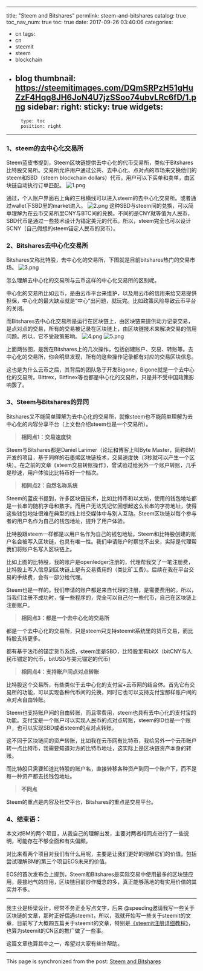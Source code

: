 
---
title: "Steem and Bitshares"
permlink: steem-and-bitshares
catalog: true
toc_nav_num: true
toc: true
date: 2017-09-26 03:40:06
categories:
- cn
tags:
- cn
- steemit
- steem
- blockchain
- blog
thumbnail: https://steemitimages.com/DQmSRPzH51gHuZzF4Hqg8JH6JoN4U7jzSSoo74ubvLRc6fD/1.png
sidebar:
    right:
        sticky: true
widgets:
    -
        type: toc
        position: right
---


### 1、steem的去中心化交易所

Steem蓝皮书提到，Steem区块链提供去中心化的代币交易所，类似于Bitshares比特股交易所。交易所允许用户通过公共、去中心化、点对点的市场来交换他们的steem和SBD（steem blockchain dollars）代币。用户可以下买单和卖单，由区块链自动执行订单匹配。
![1.png](https://steemitimages.com/DQmSRPzH51gHuZzF4Hqg8JH6JoN4U7jzSSoo74ubvLRc6fD/1.png)

通过，个人账户界面右上角的三根横线可以进入steem的去中心化交易所。或者通过wallet下SBD里的market进入。
![2.png](https://steemitimages.com/DQmUdpA8YCccHybwCmn3ykM9j6BVC1d9jtFbDFA8PBBBioZ/2.png)
这种SBD与steem间的兑换，可以简单理解为在云币交易所里CNY与BTC间的兑换。不同的是CNY就等值为人民币，SBD代币是通过一些技术设计为锚定美元的代币。所以，steem完全也可以设计SCNY（自己假想的steem锚定人民币的货币）。

### 2、Bitshares去中心化交易所

Bitshares又称比特股，去中心化的交易所，下图就是目前bitshares热门的交易市场。
![3.png](https://steemitimages.com/DQmdLJq1cWZPzTB1whbv7EeBRLrqY243KpfJFDKqKC87E7r/3.png)

怎么理解去中心化的交易所与云币这样的中心化交易所的区别呢。

中心化的交易所比如云币，是由云币平台来维护，以及用云币的信用来给交易提供担保，中心化的最大缺点就是“中心”出问题，就玩完。比如政策风险导致云币平台的关闭。

而Bitshares去中心化交易所是运行在区块链上，由区块链来提供动力记录交易，是点对点的交易，所有的交易被记录在区块链上，由区块链技术来解决交易的信用问题。所以，它不受政策影响。
![4.png](https://steemitimages.com/DQmZWYMmpdJbxTU67nMoEnEBxiv6RjjPotrxc9NqjjcB3wY/4.png)
![5.png](https://steemitimages.com/DQmf7AyyeFxMBfx1S4o1eTHxEg4pu1fXMbkRUtrniBwMxzA/5.png)

上面两张图，是我在Bitshares上的几次操作，包括创建账户、交易、转账等。去中心化的交易所，你会明显发现，所有的这些操作记录都有对应的交易区块信息。

这也是为什么云币之后，其背后的团队急于开发Bigone，Bigone就是一个去中心化的交易所。Bittrex，Bitfinex等也都是中心化的交易所，只是并不受中国政策影响罢了。

### 3、Steem与Bitshares的异同

Bitshares又不能简单理解为去中心化的交易所，就像steem也不能简单理解为去中心化的内容分享平台（上文也介绍steem也是一个交易所）。

>**相同点1：交易速度快**

Steem与Bitshares都是Daniel Larimer（论坛和博客上叫Byte Master，简称BM）开发的项目，基于同样的石墨烯区块链技术，交易速度快（3秒就可以产生一个区块）。在之前的文章《steem交易转账操作》，曾试验过给另外一个账户转账，几乎是秒速，用户体验比比特币好一个档次。

>**相同点2：自然名称系统**

Steem的蓝皮书提到，许多区块链技术，比如比特币和以太坊，使用的钱包地址都是一长串的随机字母和数字。而用户无法凭记忆回想起这么长串的字符地址，使得这些钱包地址很难在典型的线上社交媒体中与别人互动。Steem区块链以每个参与者的用户名作为自己的钱包地址，提升了用户体验。

比特股跟steem一样都是以用户名作为自己的钱包地址。Steem和比特股创建的账户名会被写入区块链，也具有唯一性。我们申请账户时察觉不出来，实际是代理帮我们将账户名写入区块链上。

比如上图的比特股，我的账户是openledger注册的，代理帮我交了一笔注册费，比特股上写入信息到区块链上是有交易费用的（类比矿工费）。后续在我在平台交易的手续费，会有一部分给代理。

Steem也是一样的。我们申请的账户都是来自代理的注册，是需要费用的。所以，当我们注册不成功时，懂一些程序的，完全可以自己付一些代币，自己在区块链上注册账户。

>**相同点3：都是一个去中心化的交易所**

都是一个去中心化的交易所，只是steem只支持steemit系统里的货币交易，而比特股支持更多。

都有基于法币的锚定货币系统，steem里是SBD，比特股里有bitX（bitCNY与人民币锚定的代币，bitUSD与美元锚定的代币）

>**相同点4：支持账户间点对点转账**

比特股这个交易所，有些类似于去中心化的支付宝+云币网的结合体。首先它有交易所的功能，可以实现各种代币间的兑换，同时它也可以支持支付宝那样账户间的点对点自由转账。

Steem也支持账户间的自由转账，而且零费用，steem也具有去中心化的支付宝的功能。支付宝是一个账户可以实现人民币的点对点转账，steem的ID也是一个账户，也可以实现SBD或者steem的点对点转账。

这不同于区块链间的资产转账，比如我在云币网有比特币，我给另外一个云币账户转一点比特币，我需要知道对方的比特币地址，这实际上是区块链资产本身的转账。

而比特股只需要知道比特股的账户名，直接转移各种资产到同一个账户下，而不是每一种资产都去找钱包地址。

>**不同点**

Steem的重点是内容及社交平台，Bitshares的重点是交易平台。

### 4、结束语：

本文对BM的两个项目，从我自己的理解出发，主要对两者相同点进行了一些说明，可能存在不够全面和有失偏颇。

对比来看两个项目对我们有什么用呢，主要是让我们更好的理解它们的价值。包括尝试理解BM的第三个项目EOS未来的价值。

EOS的首次发布会上提到，Steem和Bitshares是实际交易中使用最多的区块链应用，最接地气的应用，区块链目前炒作概念的多，真正能够落地的有实用价值的其实并不多。

---

我主业是桥梁设计，经常不务正业写点文字，后来 @speeding邀请我写一些关于区块链的文章，那时正好偶遇steemit，所以，我就开始写一些关于steemit的文章，目前写了大概四五篇关于steemit的文章，特别是[《steemit注册详细教程》](http://mp.weixin.qq.com/s/lN5yBEbMJdu91hy-DeNU9g)，也算为steemit的CN区的推广做了一些事。

这篇文章也算其中之一，希望对大家有些许帮助。

- - -

This page is synchronized from the post: [Steem and Bitshares](https://steemit.com/@yellowbird/steem-and-bitshares)
